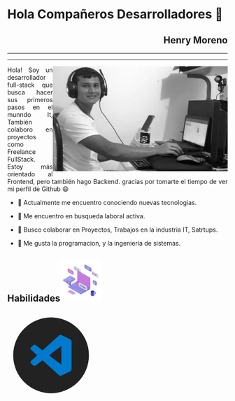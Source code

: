 
<!-- - 🔭 I’m currently working on ...
- 🌱 I’m currently learning ...
- 🤔 I’m looking for help with ...
- 💬 Ask me about ...
- 📫 How to reach me: ...
- 😄 Pronouns: ...
- ⚡ Fun fact: ... -->
 # Hola Compañeros Desarrolladores 👋



<div align="right">

## Henry Moreno
----
----
</div>

<img width="400" height="auto" src="./logo/Henry.jpg" align="right"/>
<p align="justify">   
Hola! Soy un desarrollador full-stack 
que busca hacer sus primeros pasos en el munndo It,
También colaboro en proyectos como Freelance FullStack.
Estoy más orientado al Frontend, pero también hago Backend.
gracias por tomarte el tiempo de ver 
mi perfil de Github 😄 

- 🔭 Actualmente me encuentro conociendo nuevas tecnologias.

- 🌱 Me encuentro en busqueda laboral activa.

- 👯 Busco colaborar en Proyectos, Trabajos en la industria IT, Satrtups.

- 💬 Me gusta la programacion, y la ingenieria de sistemas.
</p>


<!-- link de programacion -->

<h2>Habilidades<img src="./logo/skill.gif" width="96px"></h2>


<?xml version="1.0" encoding="UTF-8" standalone="no"?><!-- Generator: Gravit.io --><svg xmlns="http://www.w3.org/2000/svg" xmlns:xlink="http://www.w3.org/1999/xlink" style="isolation:isolate" viewBox="0 0 150 150" width="150pt" height="150pt"><defs><clipPath id="_clipPath_nyVmrPhMj6MfkKRCT7IkpyQs9VNX1G3m"><rect width="150" height="150"/></clipPath></defs><g clip-path="url(#_clipPath_nyVmrPhMj6MfkKRCT7IkpyQs9VNX1G3m)"><circle vector-effect="non-scaling-stroke" cx="75" cy="75" r="65" fill="rgb(34,34,34)"/><path d=" M 107.691 47.403 L 93.208 40.434 C 91.53 39.626 89.525 39.967 88.209 41.284 L 60.473 66.587 L 48.393 57.416 C 47.269 56.563 45.696 56.633 44.652 57.583 L 40.776 61.107 C 40.165 61.662 39.817 62.449 39.816 63.274 C 39.816 64.1 40.163 64.887 40.773 65.443 L 51.249 75.001 L 40.773 84.559 C 40.163 85.115 39.816 85.903 39.816 86.728 C 39.817 87.554 40.165 88.341 40.776 88.896 L 44.655 92.417 C 45.699 93.367 47.272 93.437 48.396 92.584 L 60.476 83.413 L 88.212 108.716 C 89.527 110.033 91.531 110.374 93.208 109.566 L 107.697 102.597 C 109.219 101.862 110.185 100.322 110.184 98.633 L 110.184 51.367 C 110.184 49.677 109.215 48.136 107.691 47.403 L 107.691 47.403 Z  M 92.604 90.974 L 71.558 75.001 L 92.604 59.028 L 92.604 90.974 Z " fill="rgb(0,122,204)"/></g></svg>














<!-- link de redesde sociales -->


<!-- link de  -->
